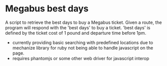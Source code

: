 
Megabus best days
=================

A script to retrieve the best days to buy a Megabus ticket.  Given a route,
the program will respond with the 'best days' to buy a ticket.  'best days' is
defined by the ticket cost of 1 pound and departure time before 1pm.

* currently providing basic searching with predefined locations due to mechanize
  library
  for ruby not being able to handle javascript on the page.
* requires phantomjs or some other web driver for javascript interop
